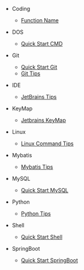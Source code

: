 - Coding
    * [Function Name](Coding/function_name)
- DOS
    * [Quick Start CMD](DOS/quick_start_cmd)
- Git
    * [Quick Start Git](Git/quick_start_git)
    * [Git Tips](Git/git_tips   )
- IDE
    * [JetBrains Tips](IDE/Jetbrains_Tips)

- KeyMap
    * [Jetbrains KeyMap](KeyMap/jetbrains_keymap)

- Linux
    * [Linux Command Tips](Linux/Linux_Command_Tips)
    
- Mybatis
    * [Mybatis Tips](Mybatis/mybatis_tips)
- MySQL
    * [Quick Start MySQL](MySQL/quick_start_mysql)
- Python
    * [Python Tips](Python/python_tips)
- Shell
    * [Quick Start Shell](Shell/quick_start_shell)

- SpringBoot
    * [Quick Start SpringBoot](SpringBoot/quick_start_springboot)